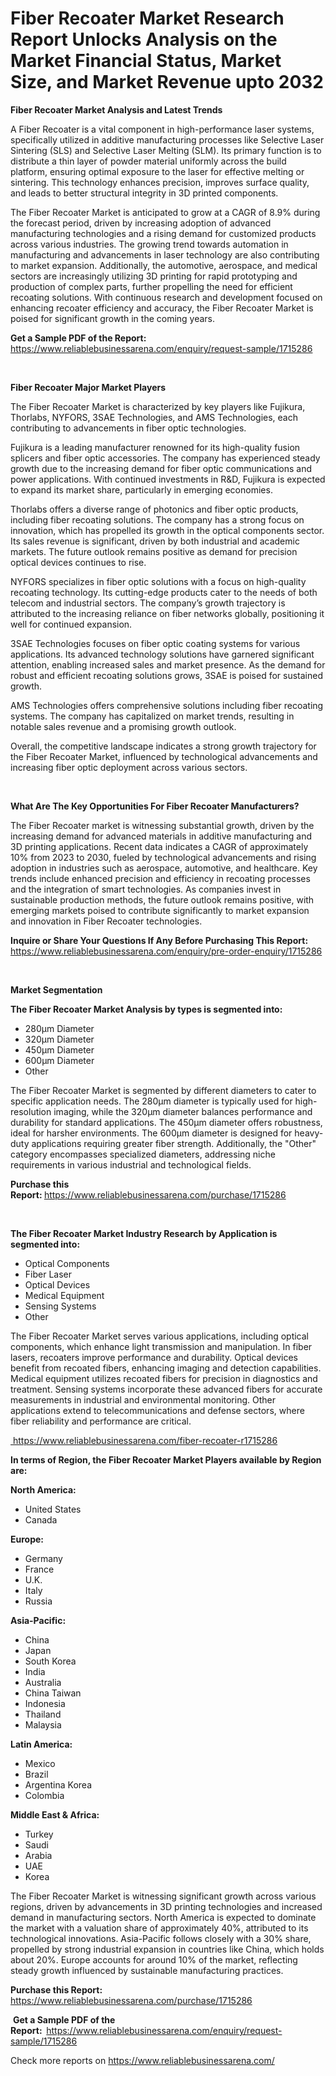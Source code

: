 <p><h1>Fiber Recoater Market Research Report Unlocks Analysis on the Market Financial Status, Market Size, and Market Revenue upto 2032</h1></p><p><strong>Fiber Recoater Market Analysis and Latest Trends</strong></p>
<p><p>A Fiber Recoater is a vital component in high-performance laser systems, specifically utilized in additive manufacturing processes like Selective Laser Sintering (SLS) and Selective Laser Melting (SLM). Its primary function is to distribute a thin layer of powder material uniformly across the build platform, ensuring optimal exposure to the laser for effective melting or sintering. This technology enhances precision, improves surface quality, and leads to better structural integrity in 3D printed components.</p><p>The Fiber Recoater Market is anticipated to grow at a CAGR of 8.9% during the forecast period, driven by increasing adoption of advanced manufacturing technologies and a rising demand for customized products across various industries. The growing trend towards automation in manufacturing and advancements in laser technology are also contributing to market expansion. Additionally, the automotive, aerospace, and medical sectors are increasingly utilizing 3D printing for rapid prototyping and production of complex parts, further propelling the need for efficient recoating solutions. With continuous research and development focused on enhancing recoater efficiency and accuracy, the Fiber Recoater Market is poised for significant growth in the coming years.</p></p>
<p><strong>Get a Sample PDF of the Report:&nbsp;</strong> <a href="https://www.reliablebusinessarena.com/enquiry/request-sample/1715286?utm_campaign=3535&utm_medium=2&utm_source=Github&utm_content=ia&utm_term=11042025&utm_id=fiber-recoater">https://www.reliablebusinessarena.com/enquiry/request-sample/1715286</a></p>
<p>&nbsp;</p>
<p><strong>Fiber Recoater Major Market Players</strong></p>
<p><p>The Fiber Recoater Market is characterized by key players like Fujikura, Thorlabs, NYFORS, 3SAE Technologies, and AMS Technologies, each contributing to advancements in fiber optic technologies.</p><p>Fujikura is a leading manufacturer renowned for its high-quality fusion splicers and fiber optic accessories. The company has experienced steady growth due to the increasing demand for fiber optic communications and power applications. With continued investments in R&D, Fujikura is expected to expand its market share, particularly in emerging economies.</p><p>Thorlabs offers a diverse range of photonics and fiber optic products, including fiber recoating solutions. The company has a strong focus on innovation, which has propelled its growth in the optical components sector. Its sales revenue is significant, driven by both industrial and academic markets. The future outlook remains positive as demand for precision optical devices continues to rise.</p><p>NYFORS specializes in fiber optic solutions with a focus on high-quality recoating technology. Its cutting-edge products cater to the needs of both telecom and industrial sectors. The company’s growth trajectory is attributed to the increasing reliance on fiber networks globally, positioning it well for continued expansion.</p><p>3SAE Technologies focuses on fiber optic coating systems for various applications. Its advanced technology solutions have garnered significant attention, enabling increased sales and market presence. As the demand for robust and efficient recoating solutions grows, 3SAE is poised for sustained growth.</p><p>AMS Technologies offers comprehensive solutions including fiber recoating systems. The company has capitalized on market trends, resulting in notable sales revenue and a promising growth outlook. </p><p>Overall, the competitive landscape indicates a strong growth trajectory for the Fiber Recoater Market, influenced by technological advancements and increasing fiber optic deployment across various sectors.</p></p>
<p>&nbsp;</p>
<p><strong>What Are The Key Opportunities For Fiber Recoater Manufacturers?</strong></p>
<p><p>The Fiber Recoater market is witnessing substantial growth, driven by the increasing demand for advanced materials in additive manufacturing and 3D printing applications. Recent data indicates a CAGR of approximately 10% from 2023 to 2030, fueled by technological advancements and rising adoption in industries such as aerospace, automotive, and healthcare. Key trends include enhanced precision and efficiency in recoating processes and the integration of smart technologies. As companies invest in sustainable production methods, the future outlook remains positive, with emerging markets poised to contribute significantly to market expansion and innovation in Fiber Recoater technologies.</p></p>
<p><strong>Inquire or Share Your Questions If Any Before Purchasing This Report:</strong> <a href="https://www.reliablebusinessarena.com/enquiry/pre-order-enquiry/1715286?utm_campaign=3535&utm_medium=2&utm_source=Github&utm_content=ia&utm_term=11042025&utm_id=fiber-recoater">https://www.reliablebusinessarena.com/enquiry/pre-order-enquiry/1715286</a></p>
<p>&nbsp;</p>
<p><strong>Market Segmentation</strong></p>
<p><strong>The Fiber Recoater Market Analysis by types is segmented into:</strong></p>
<p><ul><li>280μm Diameter</li><li>320μm Diameter</li><li>450μm Diameter</li><li>600μm Diameter</li><li>Other</li></ul></p>
<p><p>The Fiber Recoater Market is segmented by different diameters to cater to specific application needs. The 280μm diameter is typically used for high-resolution imaging, while the 320μm diameter balances performance and durability for standard applications. The 450μm diameter offers robustness, ideal for harsher environments. The 600μm diameter is designed for heavy-duty applications requiring greater fiber strength. Additionally, the "Other" category encompasses specialized diameters, addressing niche requirements in various industrial and technological fields.</p></p>
<p><strong>Purchase this Report:&nbsp;</strong><a href="https://www.reliablebusinessarena.com/purchase/1715286?utm_campaign=3535&utm_medium=2&utm_source=Github&utm_content=ia&utm_term=11042025&utm_id=fiber-recoater">https://www.reliablebusinessarena.com/purchase/1715286</a></p>
<p>&nbsp;</p>
<p><strong>The Fiber Recoater Market Industry Research by Application is segmented into:</strong></p>
<p><ul><li>Optical Components</li><li>Fiber Laser</li><li>Optical Devices</li><li>Medical Equipment</li><li>Sensing Systems</li><li>Other</li></ul></p>
<p><p>The Fiber Recoater Market serves various applications, including optical components, which enhance light transmission and manipulation. In fiber lasers, recoaters improve performance and durability. Optical devices benefit from recoated fibers, enhancing imaging and detection capabilities. Medical equipment utilizes recoated fibers for precision in diagnostics and treatment. Sensing systems incorporate these advanced fibers for accurate measurements in industrial and environmental monitoring. Other applications extend to telecommunications and defense sectors, where fiber reliability and performance are critical.</p></p>
<p><a href="https://www.reliablebusinessarena.com/fiber-recoater-r1715286?utm_campaign=3535&utm_medium=2&utm_source=Github&utm_content=ia&utm_term=11042025&utm_id=fiber-recoater">&nbsp;https://www.reliablebusinessarena.com/fiber-recoater-r1715286</a></p>
<p><strong>In terms of Region, the Fiber Recoater Market Players available by Region are:</strong></p>
<p>
    <p> <strong> North America: </strong>
        <ul>
            <li>United States</li>
            <li>Canada</li>
        </ul>
        </p> 
    <p> <strong> Europe: </strong>
        <ul>
            <li>Germany</li>
            <li>France</li>
            <li>U.K.</li>
            <li>Italy</li>
            <li>Russia</li>
        </ul>
        </p> 
    <p> <strong> Asia-Pacific: </strong>
        <ul>
            <li>China</li>
            <li>Japan</li>
            <li>South Korea</li>
            <li>India</li>
            <li>Australia</li>
            <li>China Taiwan</li>
            <li>Indonesia</li>
            <li>Thailand</li>
            <li>Malaysia</li>
        </ul>
        </p> 
    <p> <strong> Latin America: </strong>
        <ul>
            <li>Mexico</li>
            <li>Brazil</li>
            <li>Argentina Korea</li>
            <li>Colombia</li>
        </ul>
        </p> 
    <p> <strong> Middle East & Africa: </strong>
        <ul>
            <li>Turkey</li>
            <li>Saudi</li>
            <li>Arabia</li>
            <li>UAE</li>
            <li>Korea</li>
        </ul>
    </p>
    </p>
<p><p>The Fiber Recoater Market is witnessing significant growth across various regions, driven by advancements in 3D printing technologies and increased demand in manufacturing sectors. North America is expected to dominate the market with a valuation share of approximately 40%, attributed to its technological innovations. Asia-Pacific follows closely with a 30% share, propelled by strong industrial expansion in countries like China, which holds about 20%. Europe accounts for around 10% of the market, reflecting steady growth influenced by sustainable manufacturing practices.</p></p>
<p><strong>Purchase this Report: </strong><a href="https://www.reliablebusinessarena.com/purchase/1715286?utm_campaign=3535&utm_medium=2&utm_source=Github&utm_content=ia&utm_term=11042025&utm_id=fiber-recoater">https://www.reliablebusinessarena.com/purchase/1715286</a></p>
<p>&nbsp;<strong>Get a Sample PDF of the Report:&nbsp;&nbsp;</strong><a href="https://www.reliablebusinessarena.com/enquiry/request-sample/1715286?utm_campaign=3535&utm_medium=2&utm_source=Github&utm_content=ia&utm_term=11042025&utm_id=fiber-recoater">https://www.reliablebusinessarena.com/enquiry/request-sample/1715286</a></p>
<p><strong></strong></p>
<p>Check more reports on <a href="https://www.reliablebusinessarena.com/?utm_campaign=3535&utm_medium=2&utm_source=Github&utm_content=ia&utm_term=11042025&utm_id=fiber-recoater">https://www.reliablebusinessarena.com/</a></p>